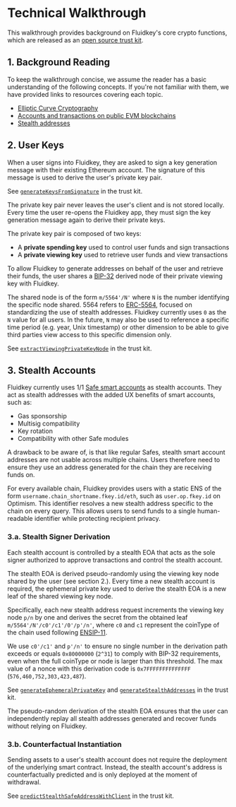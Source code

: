 # Technical Walkthrough

This walkthrough provides background on Fluidkey's core crypto functions, which are released as an [open source trust kit](https://github.com/fluidkey/fluidkey-trust-kit).

## 1. Background Reading

To keep the walkthrough concise, we assume the reader has a basic understanding of the following concepts. If you're not familiar with them, we have provided links to resources covering each topic.

- [Elliptic Curve Cryptography](https://blog.cloudflare.com/a-relatively-easy-to-understand-primer-on-elliptic-curve-cryptography/)
- [Accounts and transactions on public EVM blockchains](https://github.com/ethereumbook/ethereumbook)
- [Stealth addresses](https://vitalik.eth.limo/general/2023/01/20/stealth.html)

## 2. User Keys

When a user signs into Fluidkey, they are asked to sign a key generation message with their existing Ethereum account. The signature of this message is used to derive the user's private key pair. 

See [`generateKeysFromSignature`](/src/generateKeysFromSignature.ts) in the trust kit.

The private key pair never leaves the user's client and is not stored locally. Every time the user re-opens the Fluidkey app, they must sign the key generation message again to derive their private keys.

The private key pair is composed of two keys:
- A **private spending key** used to control user funds and sign transactions
- A **private viewing key** used to retrieve user funds and view transactions

To allow Fluidkey to generate addresses on behalf of the user and retrieve their funds, the user shares a [BIP-32](https://github.com/bitcoin/bips/blob/master/bip-0032.mediawiki) derived node of their private viewing key with Fluidkey. 

The shared node is of the form `m/5564'/N'` where `N` is the number identifying the specific node shared. 5564 refers to [ERC-5564](https://eips.ethereum.org/EIPS/eip-5564), focused on standardizing the use of stealth addresses. Fluidkey currently uses `0` as the `N` value for all users. In the future, `N` may also be used to reference a specific time period (e.g. year, Unix timestamp) or other dimension to be able to give third parties view access to this specific dimension only.

See [`extractViewingPrivateKeyNode`](/src/extractViewingPrivateKeyNode.ts) in the trust kit.

## 3. Stealth Accounts

Fluidkey currently uses 1/1 [Safe smart accounts](https://github.com/safe-global/safe-contracts) as stealth accounts. They act as stealth addresses with the added UX benefits of smart accounts, such as:
- Gas sponsorship
- Multisig compatibility
- Key rotation
- Compatibility with other Safe modules

A drawback to be aware of, is that like regular Safes, stealth smart account addresses are not usable across multiple chains. Users therefore need to ensure they use an address generated for the chain they are receiving funds on. 

For every available chain, Fluidkey provides users with a static ENS of the form `username.chain_shortname.fkey.id/eth`, such as `user.op.fkey.id` on Optimism. This identifier resolves a new stealth address specific to the chain on every query. This allows users to send funds to a single human-readable identifier while protecting recipient privacy.

### 3.a. Stealth Signer Derivation

Each stealth account is controlled by a stealth EOA that acts as the sole signer authorized to approve transactions and control the stealth account. 

The stealth EOA is derived pseudo-randomly using the viewing key node shared by the user (see section 2.). Every time a new stealth account is required, the ephemeral private key used to derive the stealth EOA is a new leaf of the shared viewing key node. 

Specifically, each new stealth address request increments the viewing key node `p/n` by one and derives the secret from the obtained leaf `m/5564'/N'/c0'/c1'/0'/p'/n'`, where `c0` and `c1` represent the coinType of the chain used following [ENSIP-11](https://docs.ens.domains/ens-improvement-proposals/ensip-11-evmchain-address-resolution ).

We use `c0'/c1'` and `p'/n'` to ensure no single number in the derivation path exceeds or equals `0x80000000` (`2^31`) to comply with BIP-32 requirements, even when the full coinType or node is larger than this threshold. The max value of a nonce with this derivation code is `0x7FFFFFFFFFFFFFF` (`576,460,752,303,423,487`).

See [`generateEphemeralPrivateKey`](/src/generateEphemeralPrivateKey.ts) and [`generateStealthAddresses`](/src/generateStealthAddresses.ts) in the trust kit.

The pseudo-random derivation of the stealth EOA ensures that the user can independently replay all stealth addresses generated and recover funds without relying on Fluidkey.

### 3.b. Counterfactual Instantiation

Sending assets to a user's stealth account does not require the deployment of the underlying smart contract. Instead, the stealth account's address is counterfactually predicted and is only deployed at the moment of withdrawal. 

See [`predictStealthSafeAddressWithClient`](/src/predictStealthSafeAddress.ts) in the trust kit.
